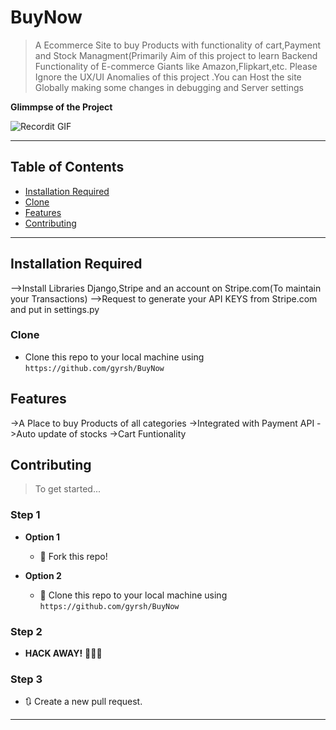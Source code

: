 <!---# BuyNow
<a href="http://fvcproductions.com"><img src="https://avatars1.githubusercontent.com/u/4284691?v=3&s=200" title="FVCproductions" alt="FVCproductions"></a>-->

<!--[![FVCproductions](https://avatars1.githubusercontent.com/u/4284691?v=3&s=200)](http://fvcproductions.com)-->

# BuyNow

> A Ecommerce Site to buy Products with functionality of cart,Payment and Stock Managment(Primarily Aim of this project to learn Backend Functionality of E-commerce Giants like Amazon,Flipkart,etc. Please Ignore the UX/UI Anomalies of this project .You can Host the site Globally making some changes in debugging and Server settings


**Glimmpse of the Project**

![Recordit GIF](https://recordit.co/qDlCzJp82h)


---

## Table of Contents 


- [Installation Required](#installation)
- [Clone](#clone)
- [Features](#features)
- [Contributing](#contributing)


---


## Installation Required

-->Install Libraries Django,Stripe and an account on Stripe.com(To maintain your Transactions)
-->Request to generate your API KEYS from Stripe.com and put in settings.py

### Clone

- Clone this repo to your local machine using `https://github.com/gyrsh/BuyNow`


## Features
->A Place to buy Products of all categories
->Integrated with Payment API
->Auto update of stocks
->Cart Funtionality

## Contributing

> To get started...

### Step 1

- **Option 1**
    - 🍴 Fork this repo!

- **Option 2**
    - 👯 Clone this repo to your local machine using `https://github.com/gyrsh/BuyNow`

### Step 2

- **HACK AWAY!** 🔨🔨🔨

### Step 3

- 🔃 Create a new pull request.

---
